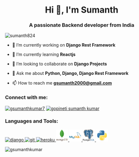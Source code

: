 <h1 align="center">Hi 👋, I'm Sumanth</h1>
<h3 align="center">A passionate Backend developer from India</h3>

<p align="left"> <img src="https://komarev.com/ghpvc/?username=sumanth824&label=Profile%20views&color=0e75b6&style=flat" alt="sumanth824" /> </p>

- 🔭 I’m currently working on **Django Rest Framework**

- 🌱 I’m currently learning **Reactjs**

- 👯 I’m looking to collaborate on **Django Projects**

- 💬 Ask me about **Python, Django, Django Rest Framework**

- 📫 How to reach me **gsumanth2000@gmail.com**

<h3 align="left">Connect with me:</h3>
<p align="left">
<a href="https://twitter.com/gsumanthkumar7" target="blank"><img align="center" src="https://raw.githubusercontent.com/rahuldkjain/github-profile-readme-generator/master/src/images/icons/Social/twitter.svg" alt="gsumanthkumar7" height="30" width="40" /></a>
<a href="https://linkedin.com/in/gopineti-sumanth-kumar-b48834177/" target="blank"><img align="center" src="https://raw.githubusercontent.com/rahuldkjain/github-profile-readme-generator/master/src/images/icons/Social/linked-in-alt.svg" alt="gopineti sumanth kumar" height="30" width="40" /></a>
</p>

<h3 align="left">Languages and Tools:</h3>
<p align="left"> <a href="https://www.djangoproject.com/" target="_blank" rel="noreferrer"> <img src="https://cdn.worldvectorlogo.com/logos/django.svg" alt="django" width="40" height="40"/> </a> <a href="https://git-scm.com/" target="_blank" rel="noreferrer"> <img src="https://www.vectorlogo.zone/logos/git-scm/git-scm-icon.svg" alt="git" width="40" height="40"/> </a> <a href="https://heroku.com" target="_blank" rel="noreferrer"> <img src="https://www.vectorlogo.zone/logos/heroku/heroku-icon.svg" alt="heroku" width="40" height="40"/> </a> <a href="https://www.mongodb.com/" target="_blank" rel="noreferrer"> <img src="https://raw.githubusercontent.com/devicons/devicon/master/icons/mongodb/mongodb-original-wordmark.svg" alt="mongodb" width="40" height="40"/> </a> <a href="https://www.mysql.com/" target="_blank" rel="noreferrer"> <img src="https://raw.githubusercontent.com/devicons/devicon/master/icons/mysql/mysql-original-wordmark.svg" alt="mysql" width="40" height="40"/> </a> <a href="https://www.postgresql.org" target="_blank" rel="noreferrer"> <img src="https://raw.githubusercontent.com/devicons/devicon/master/icons/postgresql/postgresql-original-wordmark.svg" alt="postgresql" width="40" height="40"/> </a> <a href="https://www.python.org" target="_blank" rel="noreferrer"> <img src="https://raw.githubusercontent.com/devicons/devicon/master/icons/python/python-original.svg" alt="python" width="40" height="40"/> </a> </p>

<p><img align="center" src="https://github-readme-stats.vercel.app/api/top-langs?username=sumanth824&show_icons=true&locale=en&layout=compact" alt="gsumanthkumar" /></p>
